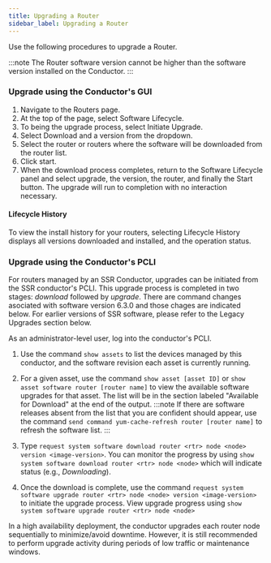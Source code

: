 ```yaml
---
title: Upgrading a Router
sidebar_label: Upgrading a Router
---
```

Use the following procedures to upgrade a Router.

:::note
The Router software version cannot be higher than the software version installed on the Conductor.
:::

### Upgrade using the Conductor's GUI

1. Navigate to the Routers page.
2. At the top of the page, select Software Lifecycle.
3. To being the upgrade process, select Initiate Upgrade.
4. Select Download and a version from the dropdown.
5. Select the router or routers where the software will be downloaded from the router list. 
6. Click start. 
7. When the download process completes, return to the Software Lifecycle panel and select upgrade, the version, the router, and finally the Start button.
The upgrade will run to completion with no interaction necessary. 

#### Lifecycle History

To view the install history for your routers, selecting Lifecycle History displays all versions downloaded and installed, and the operation status. 

### Upgrade using the Conductor's PCLI

For routers managed by an SSR Conductor, upgrades can be initiated from the SSR conductor's PCLI. This upgrade process is completed in two stages: *download* followed by *upgrade*. There are command changes asociated with software version 6.3.0 and those chages are indicated below. For earlier versions of SSR software, please refer to the Legacy Upgrades section below. 

As an administrator-level user, log into the conductor's PCLI.

1. Use the command `show assets` to list the devices managed by this conductor, and the software revision each asset is currently running.

2. For a given asset, use the command `show asset [asset ID]` or `show asset software router [router name]`  to view the available software upgrades for that asset. The list will be in the section labeled "Available for Download" at the end of the output.
   :::note
   If there are software releases absent from the list that you are confident should appear, use the command `send command yum-cache-refresh router [router name]` to refresh the software list.
   :::

3. Type `request system software download router <rtr> node <node> version <image-version>`. You can monitor the progress by using `show system software download router <rtr> node <node>` which will indicate status (e.g., *Downloading*).

4. Once the download is complete, use the command `request system software upgrade router <rtr> node <node> version <image-version>` to initiate the upgrade process. View upgrade progress using `show system software upgrade router <rtr> node <node>`

In a high availability deployment, the conductor upgrades each router node sequentially to minimize/avoid downtime. However, it is still recommended to perform upgrade activity during periods of low traffic or maintenance windows.